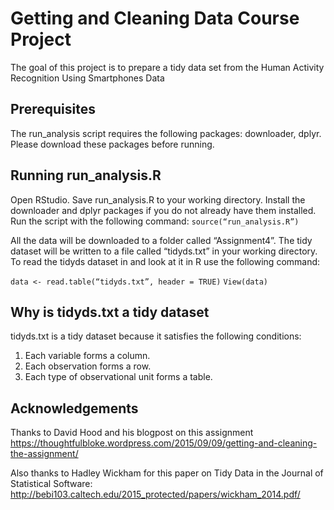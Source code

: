 # Getting and Cleaning Data Course Project

The goal of this project is to prepare a tidy data set from the Human Activity Recognition Using Smartphones Data

## Prerequisites

The run_analysis script requires the following packages: downloader, dplyr. Please
download these packages before running.

## Running run_analysis.R 

Open RStudio. Save run_analysis.R to your working directory.
Install the downloader and dplyr packages if you do not already have them installed.
Run the script with the following command:
`source(“run_analysis.R”)`

All the data will be downloaded to a folder called “Assignment4”. The tidy dataset will be written to a file called “tidyds.txt” in your working directory.
To read the tidyds dataset in and look at it in R use the following command:

`data <- read.table(“tidyds.txt”, header = TRUE)` 
`View(data)`

## Why is tidyds.txt a tidy dataset

tidyds.txt is a tidy dataset because it satisfies the following conditions:

1. Each variable forms a column.
2. Each observation forms a row.
3. Each type of observational unit forms a table.

## Acknowledgements

Thanks to David Hood and his blogpost on this assignment
<https://thoughtfulbloke.wordpress.com/2015/09/09/getting-and-cleaning-the-assignment/>

Also thanks to Hadley Wickham for this paper on Tidy Data in the Journal of Statistical Software: <http://bebi103.caltech.edu/2015_protected/papers/wickham_2014.pdf/>




